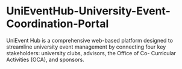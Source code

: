 # UniEventHub-University-Event-Coordination-Portal
UniEvent Hub is a comprehensive web-based platform designed to streamline university event  management by connecting four key stakeholders: university clubs, advisors, the Office of Co- Curricular Activities (OCA), and sponsors. 
